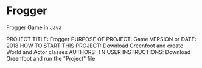 # Frogger
Frogger Game in Java

PROJECT TITLE: Frogger
PURPOSE OF PROJECT: Game
VERSION or DATE: 2018
HOW TO START THIS PROJECT: Download Greenfoot and create World and Actor classes
AUTHORS: TN
USER INSTRUCTIONS: Download Greenfoot and run the "Project" file
